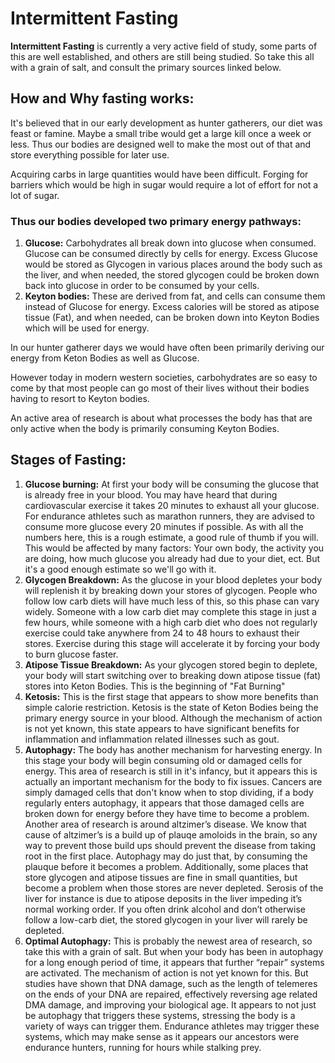 # Intermittent Fasting

**Intermittent Fasting** is currently a very active field of study, some parts of this are well established, and others are still being studied. So take this all with a grain of salt, and consult the primary sources linked below.

## How and Why fasting works:
It's believed that in our early development as hunter gatherers, our diet was feast or famine. Maybe a small tribe would get a large kill once a week or less. Thus our bodies are designed well to make the most out of that and store everything possible for later use.

Acquiring carbs in large quantities would have been difficult. Forging for barriers which would be high in sugar would require a lot of effort for not a lot of sugar.

### Thus our bodies developed two primary energy pathways:

1. **Glucose:** Carbohydrates all break down into glucose when consumed. Glucose can be consumed directly by cells for energy. Excess Glucose would be stored as Glycogen in various places around the body such as the liver, and when needed, the stored glycogen could be broken down back into glucose in order to be consumed by your cells.
2. **Keyton bodies:** These are derived from fat, and cells can consume them instead of Glucose for energy. Excess calories will be stored as atipose tissue (Fat), and when needed, can be broken down into Keyton Bodies which will be used for energy.

In our hunter gatherer days we would have often been primarily deriving our energy from Keton Bodies as well as Glucose.

However today in modern western societies, carbohydrates are so easy to come by that most people can go most of their lives without their bodies having to resort to Keyton bodies.

An active area of research is about what processes the body has that are only active when the body is primarily consuming Keyton Bodies.

## Stages of Fasting:

1. **Glucose burning:** At first your body will be consuming the glucose that is already free in your blood. You may have heard that during cardiovascular exercise it takes 20 minutes to exhaust all your glucose. For endurance athletes such as marathon runners, they are advised to consume more glucose every 20 minutes if possible. As with all the numbers here, this is a rough estimate, a good rule of thumb if you will. This would be affected by many factors: Your own body, the activity you are doing, how much glucose you already had due to your diet, ect. But it's a good enough estimate so we'll go with it.
2. **Glycogen Breakdown:** As the glucose in your blood depletes your body will replenish it by breaking down your stores of glycogen. People who follow low carb diets will have much less of this, so this phase can vary widely. Someone with a low carb diet may complete this stage in just a few hours, while someone with a high carb diet who does not regularly exercise could take anywhere from 24 to 48 hours to exhaust their stores. Exercise during this stage will accelerate it by forcing your body to burn glucose faster.
3. **Atipose Tissue Breakdown:** As your glycogen stored begin to deplete, your body will start switching over to breaking down atipose tissue (fat) stores into Keton Bodies. This is the beginning of "Fat Burning"
4. **Ketosis:** This is the first stage that appears to show more benefits than simple calorie restriction. Ketosis is the state of Keton Bodies being the primary energy source in your blood. Although the mechanism of action is not yet known, this state appears to have significant benefits for inflammation and inflammation related illnesses such as gout.
5. **Autophagy:** The body has another mechanism for harvesting energy. In this stage your body will begin consuming old or damaged cells for energy. This area of research is still in it's infancy, but it appears this is actually an important mechanism for the body to fix issues. Cancers are simply damaged cells that don't know when to stop dividing, if a body regularly enters autophagy, it appears that those damaged cells are broken down for energy before they have time to become a problem. Another area of research is around altzimer’s disease. We know that cause of altzimer’s is a build up of plauqe amoloids in the brain, so any way to prevent those build ups should prevent the disease from taking root in the first place. Autophagy may do just that, by consuming the plauque before it becomes a problem. Additionally, some places that store glycogen and atipose tissues are fine in small quantities, but become a problem when those stores are never depleted. Serosis of the liver for instance is due to atipose deposits in the liver impeding it’s normal working order. If you often drink alcohol and don’t otherwise follow a low-carb diet, the stored glycogen in your liver will rarely be depleted.
6. **Optimal Autophagy:** This is probably the newest area of research, so take this with a grain of salt. But when your body has been in autophagy for a long enough period of time, it appears that further “repair” systems are activated. The mechanism of action is not yet known for this. But studies have shown that DNA damage, such as the length of telemeres on the ends of your DNA are repaired, effectively reversing age related DMA damage, and improving your biological age. It appears to not just be autophagy that triggers these systems, stressing the body is a variety of ways can trigger them. Endurance athletes may trigger these systems, which may make sense as it appears our ancestors were endurance hunters, running for hours while stalking prey.